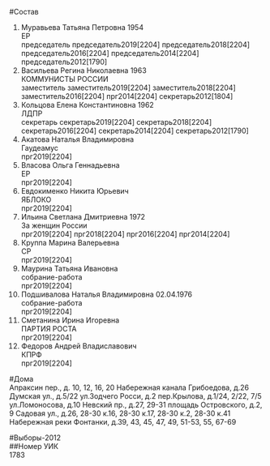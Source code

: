 #Состав  
1. Муравьева Татьяна Петровна 1954  
    ЕР  
    председатель председатель2019[2204] председатель2018[2204] председатель2016[2204] председатель2014[2204] председатель2012[1790]  
2. Васильева Регина Николаевна 1963  
    КОММУНИСТЫ РОССИИ  
    заместитель заместитель2019[2204] заместитель2018[2204] заместитель2016[2204] прг2014[2204] секретарь2012[1804]  
3. Кольцова Елена Константиновна 1962  
    ЛДПР  
    секретарь секретарь2019[2204] секретарь2018[2204] секретарь2016[2204] секретарь2014[2204] секретарь2012[1790]  
4. Акатова Наталья Владимировна  
    Гаудеамус  
    прг2019[2204]  
5. Власова Ольга Геннадьевна  
    ЕР  
    прг2019[2204]  
6. Евдокименко Никита Юрьевич  
    ЯБЛОКО  
    прг2019[2204]  
7. Ильина Светлана Дмитриевна 1972  
    За женщин России  
    прг2019[2204] прг2018[2204] прг2016[2204] прг2014[2204]  
8. Круппа Марина Валерьевна  
    СР  
    прг2019[2204]  
9. Маурина Татьяна Ивановна  
    собрание-работа  
    прг2019[2204]  
10. Подшивалова Наталья Владимировна 02.04.1976  
    собрание-работа  
    прг2019[2204]  
11. Сметанина Ирина Игоревна  
    ПАРТИЯ РОСТА  
    прг2019[2204]  
12. Федоров Андрей Владиславович  
    КПРФ  
    прг2019[2204]  
  
#Дома  
Апраксин пер., д. 10, 12, 16, 20 Набережная канала Грибоедова, д.26 Думская ул., д.5/22 ул.Зодчего Росси, д.2 пер.Крылова, д.1/24, 2/22, 7/5 ул.Ломоносова, д.10 Невский пр., д.27, 29-31 площадь Островского, д.2, 9 Садовая ул., д.26, 28-30 к.16, 28-30 к.17, 28-30 к.2, 28-30 к.41 Набережная реки Фонтанки, д.39, 43, 45, 47, 49, 51-53, 55, 67-69  
  
#Выборы-2012  
##Номер УИК  
1783  
